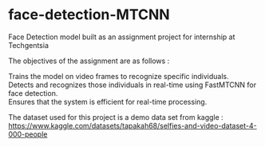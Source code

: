 # face-detection-MTCNN
Face Detection model built as an assignment project for internship at Techgentsia 

The objectives of the assignment are as follows :  

  Trains the model on video frames to recognize specific individuals.  
  Detects and recognizes those individuals in real-time using FastMTCNN for face detection.  
  Ensures that the system is efficient for real-time processing.    


  The dataset used for this project is a demo data set from kaggle : https://www.kaggle.com/datasets/tapakah68/selfies-and-video-dataset-4-000-people


